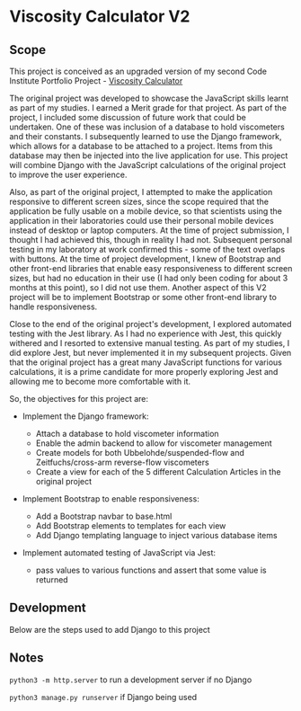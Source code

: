 # **Viscosity Calculator V2**

## Scope

This project is conceived as an upgraded version of my second Code Institute Portfolio Project - [Viscosity Calculator](https://github.com/AdamBoley/Viscosity-Calculator)

The original project was developed to showcase the JavaScript skills learnt as part of my studies. I earned a Merit grade for that project. As part of the project, I included some discussion of future work that could be undertaken. One of these was inclusion of a database to hold viscometers and their constants. I subsequently learned to use the Django framework, which allows for a database to be attached to a project. Items from this database may then be injected into the live application for use. This project will combine Django with the JavaScript calculations of the original project to improve the user experience. 

Also, as part of the original project, I attempted to make the application responsive to different screen sizes, since the scope required that the application be fully usable on a mobile device, so that scientists using the application in their laboratories could use their personal mobile devices instead of desktop or laptop computers. At the time of project submission, I thought I had achieved this, though in reality I had not. Subsequent personal testing in my laboratory at work confirmed this - some of the text overlaps with buttons. At the time of project development, I knew of Bootstrap and other front-end libraries that enable easy responsiveness to different screen sizes, but had no education in their use (I had only been coding for about 3 months at this point), so I did not use them. Another aspect of this V2 project will be to implement Bootstrap or some other front-end library to handle responsiveness.

Close to the end of the original project's development, I explored automated testing with the Jest library. As I had no experience with Jest, this quickly withered and I resorted to extensive manual testing. As part of my studies, I did explore Jest, but never implemented it in my subsequent projects. Given that the original project has a great many JavaScript functions for various calculations, it is a prime candidate for more properly exploring Jest and allowing me to become more comfortable with it.

So, the objectives for this project are:

- Implement the Django framework:
    - Attach a database to hold viscometer information
    - Enable the admin backend to allow for viscometer management
    - Create models for both Ubbelohde/suspended-flow and Zeitfuchs/cross-arm reverse-flow viscometers
    - Create a view for each of the 5 different Calculation Articles in the original project

- Implement Bootstrap to enable responsiveness:
    - Add a Bootstrap navbar to base.html
    - Add Bootstrap elements to templates for each view
    - Add Django templating language to inject various database items

- Implement automated testing of JavaScript via Jest:
    - pass values to various functions and assert that some value is returned


## Development

Below are the steps used to add Django to this project

## Notes

`python3 -m http.server` to run a development server if no Django
<br>

`python3 manage.py runserver` if Django being used


